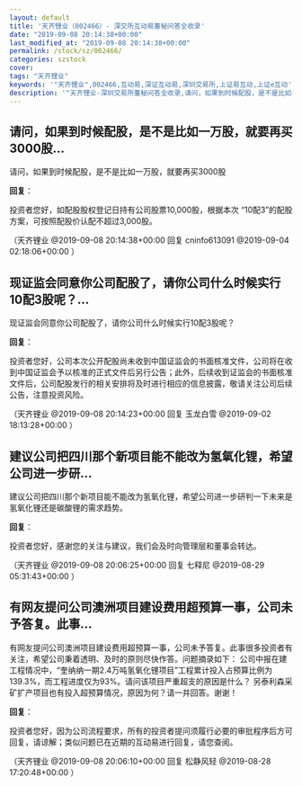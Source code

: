 ```yaml
---
layout: default
title: '天齐锂业（002466）- 深交所互动易董秘问答全收录'
date: "2019-09-08 20:14:38+00:00"
last_modified_at: "2019-09-08 20:14:38+00:00"
permalink: /stock/sz/002466/
categories: szstock
cover: 
tags: "天齐锂业"
keywords: '"天齐锂业",002466,互动易,深证互动易,深圳交易所,上证易互动,上证e互动'
description: '"天齐锂业-深圳交易所董秘问答全收录,请问，如果到时候配股，是不是比如一万股，就要再买3000股"'
---
```


## 请问，如果到时候配股，是不是比如一万股，就要再买3000股...

请问，如果到时候配股，是不是比如一万股，就要再买3000股

**回复**：

投资者您好，如配股股权登记日持有公司股票10,000股，根据本次 “10配3”的配股方案，可按照配股价认配不超过3,000股。 

（天齐锂业  @2019-09-08 20:14:38+00:00 回复 cninfo613091  @2019-09-04 02:18:06+00:00 ）

## 现证监会同意你公司配股了，请你公司什么时候实行10配3股呢？...

现证监会同意你公司配股了，请你公司什么时候实行10配3股呢？

**回复**：

投资者您好，公司本次公开配股尚未收到中国证监会的书面核准文件，公司将在收到中国证监会予以核准的正式文件后另行公告；此外，后续收到证监会的书面核准文件后，公司配股发行的相关安排将及时进行相应的信息披露，敬请关注公司后续公告，注意投资风险。 

（天齐锂业  @2019-09-08 20:14:23+00:00 回复 玉龙白雪  @2019-09-02 18:13:28+00:00 ）

## 建议公司把四川那个新项目能不能改为氢氧化锂，希望公司进一步研...

建议公司把四川那个新项目能不能改为氢氧化锂，希望公司进一步研判一下未来是氢氧化锂还是碳酸锂的需求趋势。

**回复**：

投资者您好，感谢您的关注与建议，我们会及时向管理层和董事会转达。 

（天齐锂业  @2019-09-08 20:06:25+00:00 回复 七释尼  @2019-08-29 05:31:43+00:00 ）

## 有网友提问公司澳洲项目建设费用超预算一事，公司未予答复。此事...

有网友提问公司澳洲项目建设费用超预算一事，公司未予答复。此事很多投资者有关注，希望公司秉着透明、及时的原则尽快作答。问题摘录如下：
公司中报在建工程情况中，“奎纳纳一期2.4万吨氢氧化锂项目”工程累计投入占预算比例为139.3%，而工程进度仅为93%。请问该项目严重超支的原因是什么？
另泰利森采矿扩产项目也有投入超预算情况，原因为何？请一并回答。谢谢！

**回复**：

投资者您好，因为公司流程要求，所有的投资者提问须履行必要的审批程序后方可回复，请谅解；类似问题已在近期的互动易进行回复，请您查阅。 

（天齐锂业  @2019-09-08 20:06:10+00:00 回复 松静风轻  @2019-08-28 17:20:48+00:00 ）

